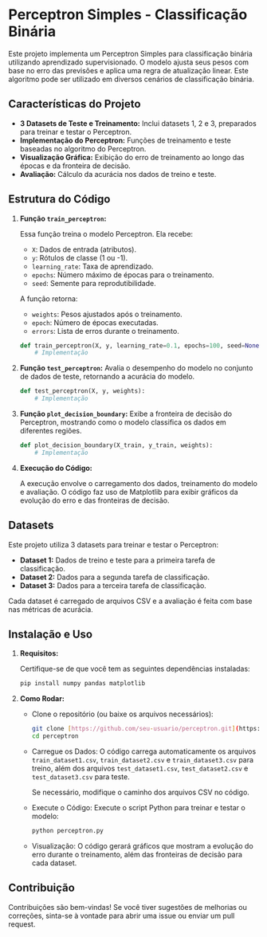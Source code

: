 # Perceptron Simples - Classificação Binária 

Este projeto implementa um Perceptron Simples para classificação binária utilizando aprendizado supervisionado. O modelo ajusta seus pesos com base no erro das previsões e aplica uma regra de atualização linear. Este algoritmo pode ser utilizado em diversos cenários de classificação binária.

## Características do Projeto

* **3 Datasets de Teste e Treinamento:** Inclui datasets 1, 2 e 3, preparados para treinar e testar o Perceptron.
* **Implementação do Perceptron:** Funções de treinamento e teste baseadas no algoritmo do Perceptron.
* **Visualização Gráfica:** Exibição do erro de treinamento ao longo das épocas e da fronteira de decisão.
* **Avaliação:** Cálculo da acurácia nos dados de treino e teste.

## Estrutura do Código

1.  **Função `train_perceptron`:**

    Essa função treina o modelo Perceptron. Ela recebe:

    * `X`: Dados de entrada (atributos).
    * `y`: Rótulos de classe (1 ou -1). ️
    * `learning_rate`: Taxa de aprendizado. 
    * `epochs`: Número máximo de épocas para o treinamento.
    * `seed`: Semente para reprodutibilidade. 

    A função retorna:

    * `weights`: Pesos ajustados após o treinamento.
    * `epoch`: Número de épocas executadas.
    * `errors`: Lista de erros durante o treinamento.


    ```python
    def train_perceptron(X, y, learning_rate=0.1, epochs=100, seed=None):
        # Implementação 
    ```

2.  **Função `test_perceptron`:** Avalia o desempenho do modelo no conjunto de dados de teste, retornando a acurácia do modelo.

    ```python
    def test_perceptron(X, y, weights):
        # Implementação 
    ```

3.  **Função `plot_decision_boundary`:** Exibe a fronteira de decisão do Perceptron, mostrando como o modelo classifica os dados em diferentes regiões.

    ```python
    def plot_decision_boundary(X_train, y_train, weights):
        # Implementação 
    ```

4.  **Execução do Código:**

    A execução envolve o carregamento dos dados, treinamento do modelo e avaliação. O código faz uso de Matplotlib para exibir gráficos da evolução do erro e das fronteiras de decisão.

## Datasets

Este projeto utiliza 3 datasets para treinar e testar o Perceptron:

* **Dataset 1:** Dados de treino e teste para a primeira tarefa de classificação.
* **Dataset 2:** Dados para a segunda tarefa de classificação.
* **Dataset 3:** Dados para a terceira tarefa de classificação.

Cada dataset é carregado de arquivos CSV e a avaliação é feita com base nas métricas de acurácia.

## Instalação e Uso

1.  **Requisitos:**

    Certifique-se de que você tem as seguintes dependências instaladas:

    ```bash
    pip install numpy pandas matplotlib 
    ```

2.  **Como Rodar:**

    * Clone o repositório (ou baixe os arquivos necessários):

        ```bash
        git clone [https://github.com/seu-usuario/perceptron.git](https://github.com/seu-usuario/perceptron.git) 
        cd perceptron 
        ```

    * Carregue os Dados: O código carrega automaticamente os arquivos `train_dataset1.csv`, `train_dataset2.csv` e `train_dataset3.csv` para treino, além dos arquivos `test_dataset1.csv`, `test_dataset2.csv` e `test_dataset3.csv` para teste.

        Se necessário, modifique o caminho dos arquivos CSV no código.

    * Execute o Código: Execute o script Python para treinar e testar o modelo:

        ```bash
        python perceptron.py
        ```

    * Visualização: O código gerará gráficos que mostram a evolução do erro durante o treinamento, além das fronteiras de decisão para cada dataset.

##  Contribuição

Contribuições são bem-vindas! Se você tiver sugestões de melhorias ou correções, sinta-se à vontade para abrir uma issue ou enviar um pull request. 
